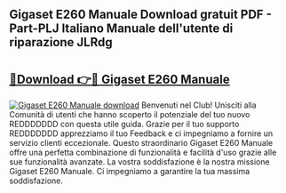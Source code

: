 ## Gigaset E260 Manuale Download gratuit PDF - Part-PLJ Italiano Manuale dell'utente di riparazione JLRdg

# <h2><a href="http://dfd640.blite.top/?on=Gigaset+E260+Manuale">🔗Download 👉🔴 Gigaset E260 Manuale</a></h2>

[![Gigaset E260 Manuale download](https://i.imgur.com/lujVjoI.png)](http://dfd640.blite.top/?on=Gigaset+E260+Manuale)
Benvenuti nel Club! Unisciti alla Comunità di utenti che hanno scoperto il potenziale del tuo nuovo REDDDDDDD con questa utile guida. Grazie per il tuo supporto REDDDDDDD apprezziamo il tuo Feedback e ci impegniamo a fornire un servizio clienti eccezionale. Questo straordinario Gigaset E260 Manuale offre una perfetta combinazione di funzionalità e facilità d'uso grazie alle sue funzionalità avanzate. La vostra soddisfazione è la nostra missione Gigaset E260 Manuale. Ci impegniamo a garantire la tua massima soddisfazione.
